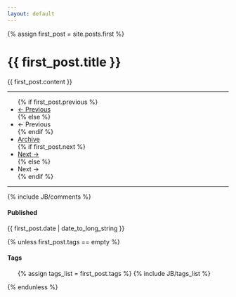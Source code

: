 ```yaml
---
layout: default
---
```

<!-- {% include JB/setup %} -->
{% assign first_post = site.posts.first %}

<div class="page-header">
  <h1>{{ first_post.title }}</h1>
</div>

<div class="row">
    <div class="span10">
    {{ first_post.content }}
    <hr>
    <div class="pagination">
      <ul>
      {% if first_post.previous %}
        <li class="prev"><a href="{{ BASE_PATH }}{{ first_post.previous.url }}" title="{{ first_post.previous.title }}">&larr; Previous</a></li>
      {% else %}
        <li class="prev disabled"><a>&larr; Previous</a></li>
      {% endif %}
        <li><a href="{{ BASE_PATH }}{{ site.JB.archive_path }}">Archive</a></li>
      {% if first_post.next %}
        <li class="next"><a href="{{ BASE_PATH }}{{ first_post.next.url }}" title="{{ first_post.next.title }}">Next &rarr;</a></li>
      {% else %}
        <li class="next disabled"><a>Next &rarr;</a></li>
      {% endif %}
      </ul>
    </div>
    <hr>
    {% include JB/comments %}
  </div>
  <div class="span4">
    <h4>Published</h4>
    <div class="date"><span>{{ first_post.date | date_to_long_string }}</span></div>

  {% unless first_post.tags == empty %}
    <h4>Tags</h4>
    <ul class="tag_box">
    {% assign tags_list = first_post.tags %}
    {% include JB/tags_list %}
    </ul>
  {% endunless %}  
  </div>
</div>

<!-- {% for post in site.posts %}
	<div class="post">
	    <h3><a href="{{ post.url }}">{{ post.title }}</a></h3>
	    <p><small><strong>{{ post.date | date: "%B %e, %Y" }}</strong> . {{ post.category }} . <a href="http://erjjones.github.com{{ post.url }}#disqus_thread"></a></small></p>
    </div>		
{% endfor %} -->